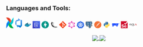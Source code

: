 <!--
**Donzellini/Donzellini** is a ✨ _special_ ✨ repository because its `README.md` (this file) appears on your GitHub profile.

Here are some ideas to get you started:

- 🔭 I’m currently working on ...
- 🌱 I’m currently learning ...
- 👯 I’m looking to collaborate on ...
- 🤔 I’m looking for help with ...
- 💬 Ask me about ...
- 📫 How to reach me: ...
- 😄 Pronouns: ...
- ⚡ Fun fact: ...
-->

<h3 align="left">Languages and Tools:</h3>
<p align="left"> <a> <img src="https://github.com/devicons/devicon/blob/master/icons/apacheairflow/apacheairflow-original.svg" alt="apache-airflow" width="20" height="30"/> </a> 
                   <a> <img src="https://github.com/devicons/devicon/blob/master/icons/azuredevops/azuredevops-original.svg" alt="azure-devops" width="20" height="30"/> </a> 
                   <a> <img src="https://github.com/devicons/devicon/blob/master/icons/docker/docker-original.svg" alt="docker" width="20" height="20"/> </a> 
                   <a> <img src="https://github.com/devicons/devicon/blob/master/icons/dynamodb/dynamodb-original.svg" alt="dynamo-db" width="20" height="20"/> </a> 
                   <a> <img src="https://github.com/devicons/devicon/blob/master/icons/fastapi/fastapi-original.svg" alt="fast-api" width="20" height="20"/> </a> 
                   <a> <img src="https://github.com/devicons/devicon/blob/master/icons/flask/flask-original.svg" alt="flask" width="20" height="20"/> </a> 
                   <a> <img src="https://github.com/devicons/devicon/blob/master/icons/git/git-original.svg" alt="git" width="20" height="20"/> </a> 
                   <a> <img src="https://github.com/devicons/devicon/blob/master/icons/graphql/graphql-plain.svg" alt="graphql" width="20" height="20"/> </a> 
                   <a> <img src="https://github.com/devicons/devicon/blob/master/icons/kubernetes/kubernetes-original.svg" alt="kubernetes" width="20" height="20"/> </a> 
                   <a> <img src="https://github.com/devicons/devicon/blob/master/icons/postgresql/postgresql-original.svg" alt="postgres" width="20" height="20"/> </a>
                   <a> <img src="https://github.com/devicons/devicon/blob/master/icons/postman/postman-original.svg" alt="postman" width="20" height="20"/> </a>
                   <a> <img src="https://github.com/devicons/devicon/blob/master/icons/python/python-original.svg" alt="python" width="20" height="20"/> </a> 
                   <a> <img src="https://github.com/devicons/devicon/blob/master/icons/rancher/rancher-original.svg" alt="rancher" width="20" height="20"/> </a>
                   <a> <img src="https://github.com/devicons/devicon/blob/master/icons/selenium/selenium-original.svg" alt="selenium" width="20" height="20"/> </a>
                   <a> <img src="https://github.com/devicons/devicon/blob/master/icons/sqlalchemy/sqlalchemy-original.svg" alt="sqlalchemy" width="20" height="20"/> </a>
</p>

<div align="center">
<a href="https://github.com/anuraghazra/github-readme-stats">
  <img height=200 align="center" src="https://github-readme-stats.vercel.app/api?username=Donzellini&theme=blue_navy" />
</a>
<a href="https://github.com/anuraghazra/convoychat">
  <img height=200 align="center" src="https://github-readme-stats.vercel.app/api/top-langs?username=Donzellini&layout=compact&theme=blue_navy&langs_count=8&card_width=320" />
</a>
</div>



